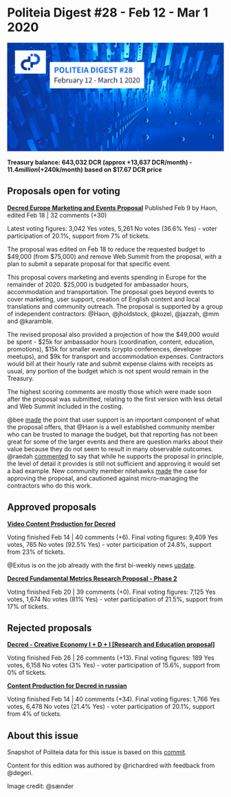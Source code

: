 # Politeia Digest #28 - Feb 12 - Mar 1 2020

![Image credit: @sænder](img/issue028/028-title.jpg)

**Treasury balance: 643,032 DCR (approx +13,637 DCR/month) - $11.4 million (+$240k/month) based on $17.67 DCR price**

## Proposals open for voting

**[Decred Europe Marketing and Events Proposal](https://proposals.decred.org/proposals/6ceb278ecd96589f5c9dabcd7ce986bc58ebfe2d4dbb793dd5b21818711b453b)**
Published Feb  9 by Haon, edited Feb 18  | 32 comments (+30)

Latest voting figures: 3,042 Yes votes, 5,261 No votes (36.6% Yes) - voter participation of 20.1%, support from 7% of tickets.

The proposal was edited on Feb 18 to reduce the requested budget to $49,000 (from $75,000) and remove Web Summit from the proposal, with a plan to submit a separate proposal for that specific event. 

This proposal covers marketing and events spending in Europe for the remainder of 2020. $25,000 is budgeted for ambassador hours, accommodation and transportation. The proposal goes beyond events to cover marketing, user support, creation of English content and local translations and community outreach. The proposal is supported by a group of independent contractors: @Haon, @jholdstock, @kozel, @jazzah, @mm and @karamble.

The revised proposal also provided a projection of how the $49,000 would be spent - $25k for ambassador hours  (coordination, content, education, promotions), $15k for smaller events (crypto conferences, developer meetups), and $9k for transport and accommodation expenses. Contractors would bill at their hourly rate and submit expense claims with receipts as usual, any portion of the budget which is not spent would remain in the Treasury.

The highest scoring comments are mostly those which were made soon after the proposal was submitted, relating to the first version with less detail and Web Summit included in the costing.

@bee [made](https://proposals.decred.org/proposals/6ceb278ecd96589f5c9dabcd7ce986bc58ebfe2d4dbb793dd5b21818711b453b/comments/21) the point that user support is an important component of what the proposal offers, that @Haon is a well established community member who can be trusted to manage the budget, but that reporting has not been great for some of the larger events and there are question marks about their value because they do not seem to result in many observable outcomes. @raedah [commented](https://proposals.decred.org/proposals/6ceb278ecd96589f5c9dabcd7ce986bc58ebfe2d4dbb793dd5b21818711b453b/comments/30) to say  that while he supports the proposal in principle, the level of detail it provides is still not sufficient and approving it would set a bad example. New community member nitehawks [made](https://proposals.decred.org/proposals/6ceb278ecd96589f5c9dabcd7ce986bc58ebfe2d4dbb793dd5b21818711b453b/comments/29) the case for approving the proposal, and cautioned against micro-managing the contractors who do this work.

## Approved proposals

**[Video Content Production for Decred](https://proposals.decred.org/proposals/95cfb73254a032b2c199c37bb499d6f172d044b1f38016279c5bbca6572251f0)**

Voting finished Feb 14 | 40 comments (+6). Final voting figures: 9,409 Yes votes, 765 No votes (92.5% Yes) - voter participation of 24.8%, support from 23% of tickets.

@Exitus is on the job already with the first bi-weekly news [update](https://www.youtube.com/watch?v=RMqrIZcR-Iw).

**[Decred Fundamental Metrics Research Proposal - Phase 2](https://proposals.decred.org/proposals/a677e236cb2e0fdd485980cd5d789e668d00fdc5235d01e7345d2195b8679066)**

Voting finished Feb 20 | 39 comments (+0). Final voting figures: 7,125 Yes votes, 1,674 No votes (81% Yes) - voter participation of 21.5%, support from 17% of tickets.

## Rejected proposals

**[Decred - Creative Economy I + D + I [Research and Education proposal]](https://proposals.decred.org/proposals/d5203291271ad7399dbdf57050e53bbd074a40e746d5778cb5f78596570dc162)**

Voting finished Feb 26 | 26 comments (+13). Final voting figures: 189 Yes votes, 6,158 No votes (3% Yes) - voter participation of 15.6%, support from 0% of tickets.

**[Content Production for Decred in russian](https://proposals.decred.org/proposals/92e3f2176b332c1aea5887acd2324c2cd730ec450e563df52ddae9d5927d5d36)**

Voting finished Feb 14 | 40 comments (+34). Final voting figures: 1,766 Yes votes, 6,478 No votes (21.4% Yes) - voter participation of 20.1%, support from 4% of tickets.

## About this issue

Snapshot of Politeia data for this issue is based on this [commit](https://github.com/decred-proposals/mainnet/tree/e6c828cae46fbd4a9fc058539266af8e5eb43277).

Content for this edition was authored by @richardred with feedback from @degeri.

Image credit: @sænder
